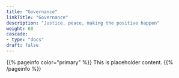 ```yaml
---
title: "Governance"
linkTitle: "Governance"
description: "Justice, peace, making the positive happen"
weight: 60
cascade:
- type: "docs"
draft: false
---
```



{{% pageinfo color="primary" %}}
This is placeholder content.
{{% /pageinfo %}}